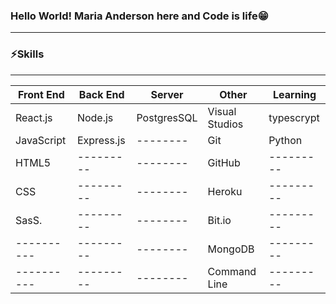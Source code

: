 ### Hello World! Maria Anderson here and Code is life😁
------------------------------------------------------------------

### ⚡️Skills
------------------------------------------------------------------

| Front End  | Back End  | Server     |   Other       | Learning  |
| ---------- | --------- | --------   | ---------     |--------   |  
| React.js   | Node.js   | PostgresSQL| Visual Studios|typescrypt |
| JavaScript | Express.js| --------   | Git           |Python  |
| HTML5      | --------- | --------   | GitHub        |---------  |
| CSS        | --------- | --------   | Heroku        |---------  |
| SasS.      | --------- | --------   | Bit.io        |---------  |
| ---------- | --------- | --------   | MongoDB       |---------  |
| ---------- | --------- | --------   | Command Line  |---------  |

